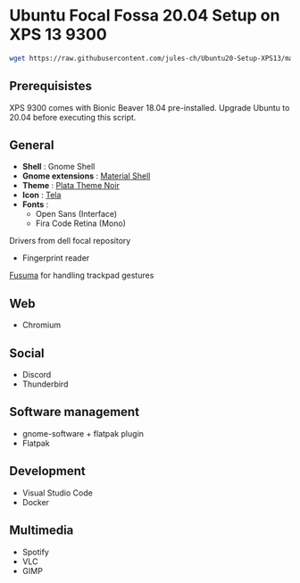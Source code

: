 # Ubuntu Focal Fossa 20.04 Setup on XPS 13 9300

```bash
wget https://raw.githubusercontent.com/jules-ch/Ubuntu20-Setup-XPS13/master/setup.sh && sudo chmod +x setup.sh && ./setup.sh
```

## Prerequisistes

XPS 9300 comes with Bionic Beaver 18.04 pre-installed. 
Upgrade Ubuntu to 20.04 before executing this script.

## General

- **Shell** : Gnome Shell
- **Gnome extensions** : [Material Shell](https://github.com/material-shell/material-shell)
- **Theme** : [Plata Theme Noir](https://gitlab.com/tista500/plata-theme)
- **Icon** : [Tela](https://github.com/vinceliuice/Tela-icon-theme)
- **Fonts** :
  - Open Sans (Interface)
  - Fira Code Retina (Mono)

Drivers from dell focal repository
- Fingerprint reader

[Fusuma](https://github.com/iberianpig/fusuma) for handling trackpad gestures


## Web

- Chromium

## Social

- Discord
- Thunderbird

## Software management

- gnome-software + flatpak plugin
- Flatpak

## Development

- Visual Studio Code
- Docker
    
## Multimedia

- Spotify
- VLC
- GIMP

